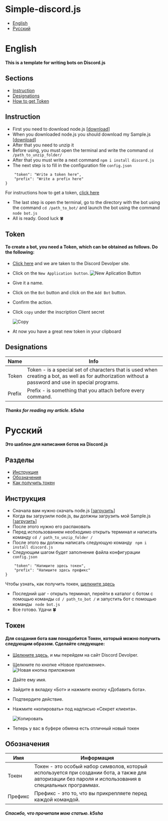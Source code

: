 # Simple-discord.js 

- [English](#English)
- [Русский](#Русский)
# English

____This is a template for writing bots on Discord.js____
## Sections
- [Instruction](#Instruction)
- [Designations](#Designations)
- [How to get Token](#Token)


## Instruction 

- First you need to download node.js [[download](https://nodejs.org/en/download/)]
- When you downloaded node.js you should download my Sample.js [[download](https://github.com/k5sha/simple-discord.js.git)]
- After that you need to unzip it
- Before using, you must open the terminal and write the command ```cd /path_to_unzip_folder/```
- After that you must write a next command ```npm i install discord.js```
- The next step is to fill in the configuration file ```config.json``` 
```{
    "token": "Write a token here",
    "prefix": "Write a prefix here"
}
```
   For instructions how to get a token, [click here](#Token)
- The last step is open the terminal, go to the directory with the bot using the command ```cd /path_to_bot/``` and launch the bot using the command
 ```node bot.js```
 - All is ready. Good luck :four_leaf_clover:

## Token

#### To create a bot, you need a Token, which can be obtained as follows. Do the following:
- [Click here](https://discord.com/developers/applications) and we are taken to the Discord Devolper site.
- Click on the `New Application button`.  ![New Aplication Button](https://poshbot.readthedocs.io/en/latest/guides/backends/discord-new-application.png)
- Give it a name. 
- Click on the `Bot` button and click on the `Add Bot` button.
- Confirm the action.
- Click `copy` under the inscription Client secret 


  ![Copy](https://cdn.writebots.com/wp-content/uploads/2019/06/discord-bot-token-7.jpg)
- At now you have a great new token in your clipboard

## Designations

| Name | Info |
|----------------|---------|
| Token | Token - is a special set of characters that is used when creating a bot, as well as for authorization without a password and use in special programs.|
| Prefix | Prefix - is something that you attach before every command.  | 

##### Thanks for reading my article. k5sha


# Русский

____Это шаблон для написания ботов на Discord.js____
## Разделы
- [Инструкция](#Инструкция)
- [Обозначения](#Обозначения)
- [Как получить токен](#Токен)


## Инструкция

- Сначала вам нужно скачать node.js [[загрузить](https://nodejs.org/en/download/)]
- Когда вы загрузили node.js, вы должны загрузить мой Sample.js [[загрузить](https://github.com/k5sha/simple-discord.js.git)]
- После этого нужно его распаковать
- Перед использованием необходимо открыть терминал и написать команду `` cd / path_to_unzip_folder / ``
- После этого вы должны написать следующую команду `` npm i install discord.js``
- Следующим шагом будет заполнение файла конфигурации `` config.json``
``` {
    "token": "Напишите здесь токен",
    "prefix": "Напишите здесь префикс"
}
```
   Чтобы узнать, как получить токен, [щелкните здесь](#Токен)
- Последний шаг - открыть терминал, перейти в каталог с ботом с помощью команды `` cd / path_to_bot / `` и запустить бот с помощью команды
 `` node bot.js``
 - Все готово. Удачи :four_leaf_clover:

## Токен

#### Для создания бота вам понадобится Токен, который можно получить следующим образом. Сделайте следующее:
- [Щелкните здесь](https://discord.com/developers/applications), и мы перейдем на сайт Discord Devolper.
- Щелкните по кнопке «Новое приложение». ![Новая кнопка приложения](https://poshbot.readthedocs.io/en/latest/guides/backends/discord-new-application.png)
- Дайте ему имя.
- Зайдите в вкладку «Бот» и нажмите кнопку «Добавить бота».
- Подтвердите действие.
- Нажмите «копировать» под надписью «Секрет клиента».


  ![Копировать](https://cdn.writebots.com/wp-content/uploads/2019/06/discord-bot-token-7.jpg)
- Теперь у вас в буфере обмена есть отличный новый токен

## Обозначения

| Имя | Информация |
| ---------------- | --------- |
| Токен | Токен - это особый набор символов, который используется при создании бота, а также для авторизации без пароля и использования в специальных программах.
| Префикс | Префикс - это то, что вы прикрепляете перед каждой командой. |

##### Спасибо, что прочитали мою статью. k5sha
